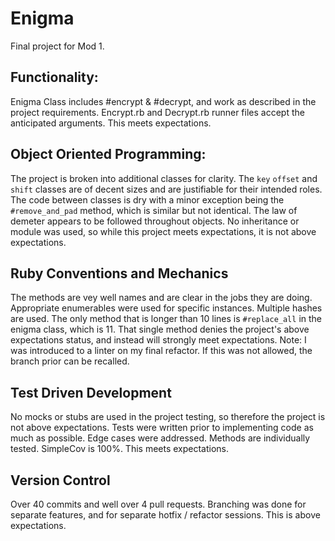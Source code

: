 # Enigma

Final project for Mod 1.

## Functionality:
Enigma Class includes #encrypt & #decrypt, and work as described in the project requirements. Encrypt.rb and Decrypt.rb runner files accept the anticipated arguments. This meets expectations.

## Object Oriented Programming:
The project is broken into additional classes for clarity. The `key` `offset` and `shift` classes are of decent sizes and are justifiable for their intended roles. The code between classes is dry with a minor exception being the `#remove_and_pad` method, which is similar but not identical. The law of demeter appears to be followed throughout objects. No inheritance or module was used, so while this project meets expectations, it is not above expectations.

## Ruby Conventions and Mechanics
The methods are vey well names and are clear in the jobs they are doing. Appropriate enumerables were used for specific instances. Multiple hashes are used. The only method that is longer than 10 lines is `#replace_all` in the enigma class, which is 11. That single method denies the project's above expectations status, and instead will strongly meet expectations.
Note: I was introduced to a linter on my final refactor. If this was not allowed, the branch prior can be recalled.

## Test Driven Development
No mocks or stubs are used in the project testing, so therefore the project is not above expectations. Tests were written prior to implementing code as much as possible. Edge cases were addressed. Methods are individually tested. SimpleCov is 100%. This meets expectations.

## Version Control
Over 40 commits and well over 4 pull requests. Branching was done for separate features, and for separate hotfix / refactor sessions. This is above expectations.
